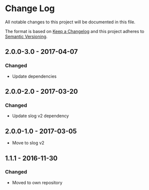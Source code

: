 # Change Log
All notable changes to this project will be documented in this file.

The format is based on [Keep a Changelog](http://keepachangelog.com/)
and this project adheres to [Semantic Versioning](http://semver.org/).

## 2.0.0-3.0 - 2017-04-07

### Changed

* Update dependencies

## 2.0.0-2.0 - 2017-03-20
### Changed

* Update slog v2 dependency

## 2.0.0-1.0 - 2017-03-05

* Move to slog v2

## 1.1.1 - 2016-11-30
### Changed

* Moved to own repository
